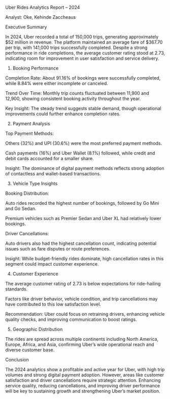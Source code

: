 Uber Rides Analytics Report – 2024

Analyst: Oke, Kehinde Zaccheaus

Executive Summary

In 2024, Uber recorded a total of 150,000 trips, generating approximately $52 million in revenue. The platform maintained an average fare of $367.70 per trip, with 141,000 trips successfully completed. Despite a strong performance in ride completions, the average customer rating stood at 2.73, indicating room for improvement in user satisfaction and service delivery.

1. Booking Performance

Completion Rate: About 91.16% of bookings were successfully completed, while 8.84% were either incomplete or canceled.

Trend Over Time: Monthly trip counts fluctuated between 11,900 and 12,900, showing consistent booking activity throughout the year.

Key Insight: The steady trend suggests stable demand, though operational improvements could further enhance completion rates.

2. Payment Analysis

Top Payment Methods:

Others (32%) and UPI (30.6%) were the most preferred payment methods.

Cash payments (16%) and Uber Wallet (8.1%) followed, while credit and debit cards accounted for a smaller share.

Insight: The dominance of digital payment methods reflects strong adoption of contactless and wallet-based transactions.

3. Vehicle Type Insights

Booking Distribution:

Auto rides recorded the highest number of bookings, followed by Go Mini and Go Sedan.

Premium vehicles such as Premier Sedan and Uber XL had relatively lower bookings.

Driver Cancellations:

Auto drivers also had the highest cancellation count, indicating potential issues such as fare disputes or route preferences.

Insight: While budget-friendly rides dominate, high cancellation rates in this segment could impact customer experience.

4. Customer Experience

The average customer rating of 2.73 is below expectations for ride-hailing standards.

Factors like driver behavior, vehicle condition, and trip cancellations may have contributed to this low satisfaction level.

Recommendation: Uber could focus on retraining drivers, enhancing vehicle quality checks, and improving communication to boost ratings.

5. Geographic Distribution

The rides are spread across multiple continents including North America, Europe, Africa, and Asia, confirming Uber’s wide operational reach and diverse customer base.

Conclusion

The 2024 analytics show a profitable and active year for Uber, with high trip volumes and strong digital payment adoption. However, areas like customer satisfaction and driver cancellations require strategic attention. Enhancing service quality, reducing cancellations, and improving driver performance will be key to sustaining growth and strengthening Uber’s market position.
